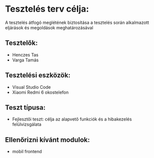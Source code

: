 # Tesztelés terv célja:
A tesztelés átfogó meglétének biztosítása a tesztelés során alkalmazott
eljárások és megoldások meghatározásával

## Tesztelők:
- Henczes Tas
- Varga Tamás

## Tesztelési eszközök:
- Visual Studio Code
- Xiaomi Redmi 6 okostelefon

## Teszt típusa:
- Fejlesztői teszt: célja az alapvető funkciók és a hibakezelés felülvizsgálata

## Ellenőrizni kívánt modulok:
- mobil frontend
